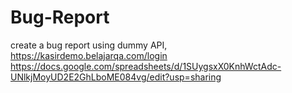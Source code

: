 # Bug-Report
create a bug report using dummy API, https://kasirdemo.belajarqa.com/login 
https://docs.google.com/spreadsheets/d/1SUygsxX0KnhWctAdc-UNlkjMoyUD2E2GhLboME084vg/edit?usp=sharing
